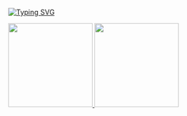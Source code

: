 [![Typing SVG](https://readme-typing-svg.herokuapp.com?font=&weight=300&size=19&duration=4000&pause=1000&color=7fff00&background=000000&vCenter=true&lines=Hi%2C+I'm+Eduardo+Abreu!%F0%9F%91%8B%F0%9F%91%8B;Im+a+computer+engineering+student;Check+out+some+cool+stuff+below+%F0%9F%8D%B7%F0%9F%97%BF)](https://git.io/typing-svg)

<div align="left">
  <a href="https://github.com/edualfo">
  <img height="170em" src="https://github-readme-stats.vercel.app/api?username=edualfo&show_icons=true&theme=chartreuse-dark&include_all_commits=true&count_private=true&border_radius=0&hide_border=true"/>
  <img height="170em" src="https://streak-stats.demolab.com?user=edualfo&theme=chartreuse-dark&border_radius=0&hide_border=true"/>
</div>

<!---
eduabreulfo/eduabreulfo is a ✨ special ✨ repository because its `README.md` (this file) appears on your GitHub profile.
You can click the Preview link to take a look at your changes.
--->
